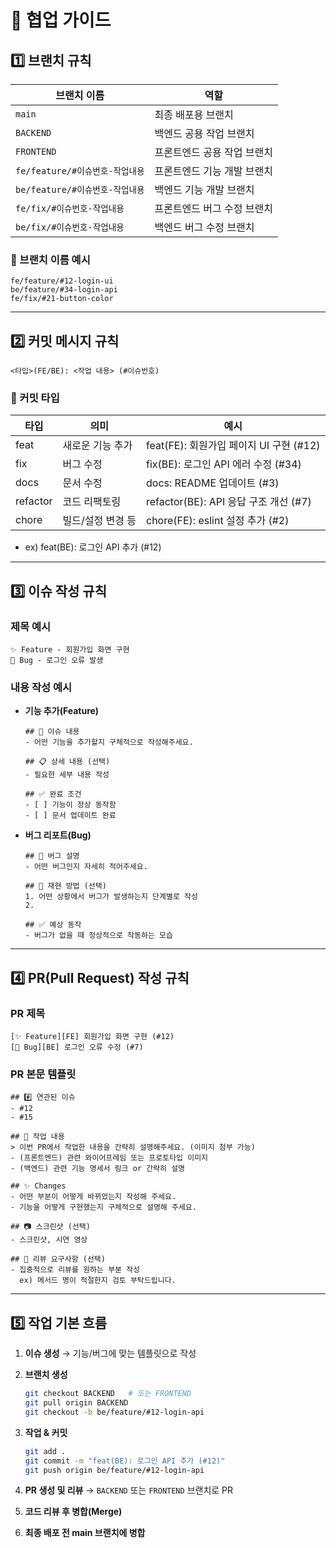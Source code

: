 # 📄 협업 가이드

## 1️⃣ 브랜치 규칙

| 브랜치 이름                  | 역할              |
| ----------------------- | --------------- |
| `main`                  | 최종 배포용 브랜치      |
| `BACKEND`               | 백엔드 공용 작업 브랜치   |
| `FRONTEND`              | 프론트엔드 공용 작업 브랜치 |
| `fe/feature/#이슈번호-작업내용` | 프론트엔드 기능 개발 브랜치 |
| `be/feature/#이슈번호-작업내용` | 백엔드 기능 개발 브랜치   |
| `fe/fix/#이슈번호-작업내용`     | 프론트엔드 버그 수정 브랜치 |
| `be/fix/#이슈번호-작업내용`     | 백엔드 버그 수정 브랜치   |

### 📌 브랜치 이름 예시

```
fe/feature/#12-login-ui
be/feature/#34-login-api
fe/fix/#21-button-color
```

---

## 2️⃣ 커밋 메시지 규칙

```
<타입>(FE/BE): <작업 내용> (#이슈번호)
```

### 📌 커밋 타입

| 타입       | 의미         | 예시                              |
| -------- | ---------- | ------------------------------- |
| feat     | 새로운 기능 추가  | feat(FE): 회원가입 페이지 UI 구현 (#12)  |
| fix      | 버그 수정      | fix(BE): 로그인 API 에러 수정 (#34)    |
| docs     | 문서 수정      | docs: README 업데이트 (#3)          |
| refactor | 코드 리팩토링    | refactor(BE): API 응답 구조 개선 (#7) |
| chore    | 빌드/설정 변경 등 | chore(FE): eslint 설정 추가 (#2)    |

- ex) feat(BE): 로그인 API 추가 (#12)

---

## 3️⃣ 이슈 작성 규칙

### 제목 예시

```
✨ Feature - 회원가입 화면 구현
🐛 Bug - 로그인 오류 발생
```

### 내용 작성 예시

* **기능 추가(Feature)**

  ```
  ## 📌 이슈 내용
  - 어떤 기능을 추가할지 구체적으로 작성해주세요.

  ## 📋 상세 내용 (선택)
  - 필요한 세부 내용 작성

  ## ✅ 완료 조건
  - [ ] 기능이 정상 동작함
  - [ ] 문서 업데이트 완료
  ```

* **버그 리포트(Bug)**

  ```
  ## 🔎 버그 설명
  - 어떤 버그인지 자세히 적어주세요.

  ## 📌 재현 방법 (선택)
  1. 어떤 상황에서 버그가 발생하는지 단계별로 작성
  2.

  ## ✅ 예상 동작
  - 버그가 없을 때 정상적으로 작동하는 모습
  ```

---

## 4️⃣ PR(Pull Request) 작성 규칙

### PR 제목

```
[✨ Feature][FE] 회원가입 화면 구현 (#12)
[🐛 Bug][BE] 로그인 오류 수정 (#7)
```

### PR 본문 템플릿

```
## #️⃣ 연관된 이슈
- #12
- #15

## 📢 작업 내용 
> 이번 PR에서 작업한 내용을 간략히 설명해주세요. (이미지 첨부 가능)
- (프론트엔드) 관련 와이어프레임 또는 프로토타입 이미지
- (백엔드) 관련 기능 명세서 링크 or 간략히 설명 

## ✨ Changes
- 어떤 부분이 어떻게 바뀌었는지 작성해 주세요.
- 기능을 어떻게 구현했는지 구체적으로 설명해 주세요.

## 📷 스크린샷 (선택)
- 스크린샷, 시연 영상

## 💬 리뷰 요구사항 (선택)
- 집중적으로 리뷰를 원하는 부분 작성
  ex) 메서드 명이 적절한지 검토 부탁드립니다.
```

---

## 5️⃣ 작업 기본 흐름

1. **이슈 생성** → 기능/버그에 맞는 템플릿으로 작성
2. **브랜치 생성**

   ```bash
   git checkout BACKEND   # 또는 FRONTEND
   git pull origin BACKEND
   git checkout -b be/feature/#12-login-api
   ```
3. **작업 & 커밋**

   ```bash
   git add .
   git commit -m "feat(BE): 로그인 API 추가 (#12)"
   git push origin be/feature/#12-login-api
   ```
4. **PR 생성 및 리뷰** → `BACKEND` 또는 `FRONTEND` 브랜치로 PR
5. **코드 리뷰 후 병합(Merge)**
6. **최종 배포 전 main 브랜치에 병합**

